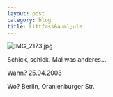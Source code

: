 ```yaml
---
layout: post
category: blog
title: Littfass&auml;ule
---
```


![IMG_2173.jpg](IMG_2173.jpg)

Schick, schick. Mal was anderes...

Wann? 25.04.2003

Wo? Berlin, Oranienburger Str.
